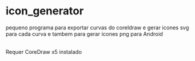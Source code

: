# icon_generator

pequeno programa para exportar curvas do coreldraw e gerar icones svg para cada curva e tambem para gerar icones png para Android


<br>
Requer CoreDraw x5 instalado
